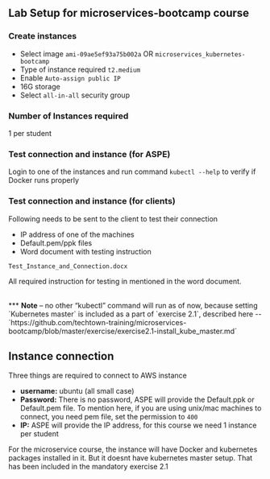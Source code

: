 ## Lab Setup for microservices-bootcamp course

### Create instances

- Select image `ami-09ae5ef93a75b002a` OR `microservices_kubernetes-bootcamp`
- Type of instance required `t2.medium`
- Enable `Auto-assign public IP`
- 16G storage
- Select `all-in-all` security group


### Number of Instances required
1 per student


### Test connection and instance (for ASPE)
Login to one of the instances and run command `kubectl --help` to verify if Docker runs properly

### Test connection and instance (for clients)
Following needs to be sent to the client to test their connection

- IP address of one of the machines
- Default.pem/ppk files
- Word document with testing instruction
```
Test_Instance_and_Connection.docx
```

All required instruction for testing in mentioned in the word document.


<br>
*** <b>Note</b> – no other “kubectl” command will run as of now, because setting `Kubernetes master` is included as a part of `exercise 2.1`, described here -- `https://github.com/techtown-training/microservices-bootcamp/blob/master/exercise/exercise2.1-install_kube_master.md`


## Instance connection
Three things are required to connect to AWS instance

- <b>username:</b> ubuntu (all small case)
- <b>Password:</b> There is no password, ASPE will provide the Default.ppk or Default.pem file. To mention here, if you are using unix/mac machines to connect, you need pem file, set the permission to `400`
- <b>IP:</b> ASPE will provide the IP address, for this course we need 1 instance per student

For the microservice course, the instance will have Docker and kubernetes packages installed in it. But it doesnt have kubernetes master setup. That has been included in the mandatory exercise 2.1
